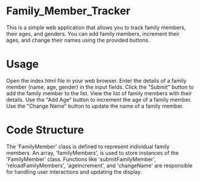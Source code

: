 # Family_Member_Tracker
This is a simple web application that allows you to track family members, their ages, and genders. You can add family members, increment their ages, and change their names using the provided buttons.

# Usage
Open the index.html file in your web browser.
Enter the details of a family member (name, age, gender) in the input fields.
Click the "Submit" button to add the family member to the list.
View the list of family members with their details.
Use the "Add Age" button to increment the age of a family member.
Use the "Change Name" button to update the name of a family member.

# Code Structure
The 'FamilyMember' class is defined to represent individual family members.
An array, 'familyMembers', is used to store instances of the 'FamilyMember' class.
Functions like 'submitFamilyMember', 'reloadFamilyMembers', 'ageIncrement', and 'changeName' are responsible for handling user interactions and updating the display.
